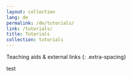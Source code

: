 ```yaml
---
layout: collection
lang: de
permalink: /de/tutorials/
link: /tutorials/
title: Tutorials
collection: tutorials
---
```


Teaching aids & external links
{: .extra-spacing}

<!-- more -->

test
